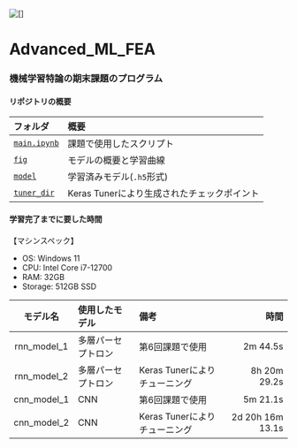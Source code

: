 
![[]](https://img.shields.io/badge/Python-3.10.10-blue)

# Advanced_ML_FEA

### 機械学習特論の期末課題のプログラム

#### リポジトリの概要
| フォルダ | 概要 |
| :-- | :-- |
| [`main.ipynb`](/main.ipynb) | 課題で使用したスクリプト |
| [`fig`](/fig) | モデルの概要と学習曲線 |
| [`model`](/model) | 学習済みモデル(`.h5`形式) |
| [`tuner_dir`](/tuner_dir) | Keras Tunerにより生成されたチェックポイント |

#### 学習完了までに要した時間
【マシンスペック】
- OS: Windows 11
- CPU: Intel Core i7-12700
- RAM: 32GB
- Storage: 512GB SSD

| モデル名 | 使用したモデル | 備考 | 時間 |
| :--: | :-- | :-- | --: |
| rnn_model_1 | 多層パーセプトロン | 第6回課題で使用 | 2m 44.5s |
| rnn_model_2 | 多層パーセプトロン | Keras Tunerによりチューニング | 8h 20m 29.2s |
| cnn_model_1 | CNN | 第6回課題で使用 | 5m 21.1s |
| cnn_model_2 | CNN | Keras Tunerによりチューニング | 2d 20h 16m 13.1s |
